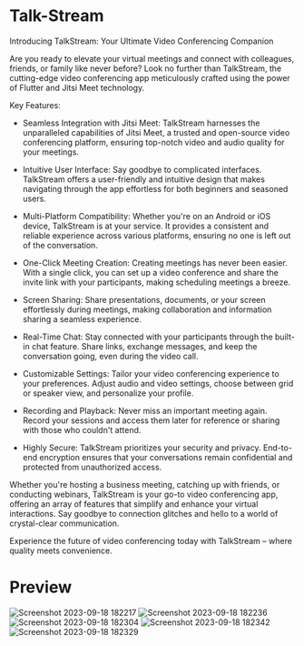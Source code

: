 # Talk-Stream

Introducing TalkStream: Your Ultimate Video Conferencing Companion

Are you ready to elevate your virtual meetings and connect with colleagues, friends, or family like never before? Look no further than TalkStream, the cutting-edge video conferencing app meticulously crafted using the power of Flutter and Jitsi Meet technology.

Key Features:

* Seamless Integration with Jitsi Meet: TalkStream harnesses the unparalleled capabilities of Jitsi Meet, a trusted and open-source video conferencing platform, ensuring top-notch video and audio quality for your meetings.

* Intuitive User Interface: Say goodbye to complicated interfaces. TalkStream offers a user-friendly and intuitive design that makes navigating through the app effortless for both beginners and seasoned users.

* Multi-Platform Compatibility: Whether you're on an Android or iOS device, TalkStream is at your service. It provides a consistent and reliable experience across various platforms, ensuring no one is left out of the conversation.

* One-Click Meeting Creation: Creating meetings has never been easier. With a single click, you can set up a video conference and share the invite link with your participants, making scheduling meetings a breeze.

* Screen Sharing: Share presentations, documents, or your screen effortlessly during meetings, making collaboration and information sharing a seamless experience.

* Real-Time Chat: Stay connected with your participants through the built-in chat feature. Share links, exchange messages, and keep the conversation going, even during the video call.

* Customizable Settings: Tailor your video conferencing experience to your preferences. Adjust audio and video settings, choose between grid or speaker view, and personalize your profile.

* Recording and Playback: Never miss an important meeting again. Record your sessions and access them later for reference or sharing with those who couldn't attend.

* Highly Secure: TalkStream prioritizes your security and privacy. End-to-end encryption ensures that your conversations remain confidential and protected from unauthorized access.


Whether you're hosting a business meeting, catching up with friends, or conducting webinars, TalkStream is your go-to video conferencing app, offering an array of features that simplify and enhance your virtual interactions. Say goodbye to connection glitches and hello to a world of crystal-clear communication.

Experience the future of video conferencing today with TalkStream – where quality meets convenience.
# Preview
![Screenshot 2023-09-18 182217](https://github.com/DP-NOTHING/zoom-clone/assets/107257619/fa1b59df-e2df-43d3-9363-289330b729df)
![Screenshot 2023-09-18 182236](https://github.com/DP-NOTHING/zoom-clone/assets/107257619/712c8dba-1cea-44bf-becc-eae1fcca770b)
![Screenshot 2023-09-18 182304](https://github.com/DP-NOTHING/zoom-clone/assets/107257619/64a79972-896a-4bc2-a49c-1648b9c9132c)
![Screenshot 2023-09-18 182342](https://github.com/DP-NOTHING/zoom-clone/assets/107257619/59b515ba-d894-47d4-9274-de6692310f47)
![Screenshot 2023-09-18 182329](https://github.com/DP-NOTHING/zoom-clone/assets/107257619/3e3fba69-4b38-4a51-9778-968247605a2c)


